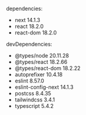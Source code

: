 dependencies:

+ next 14.1.3
+ react 18.2.0
+ react-dom 18.2.0

devDependencies:

+ @types/node 20.11.28
+ @types/react 18.2.66
+ @types/react-dom 18.2.22
+ autoprefixer 10.4.18
+ eslint 8.57.0
+ eslint-config-next 14.1.3
+ postcss 8.4.35
+ tailwindcss 3.4.1
+ typescript 5.4.2
